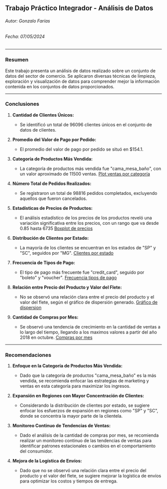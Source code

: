 ## Trabajo Práctico Integrador - Análisis de Datos

###### Autor: Gonzalo Farías

###### Fecha: 07/05/2024

---

### Resumen

Este trabajo presenta un análisis de datos realizado sobre un conjunto de datos del sector de comercio. Se aplicaron diversas técnicas de limpieza, exploración y visualización de datos para comprender mejor la información contenida en los conjuntos de datos proporcionados.

---

### Conclusiones

1. **Cantidad de Clientes Únicos:**

   - Se identificó un total de 96096 clientes únicos en el conjunto de datos de clientes.
2. **Promedio del Valor de Pago por Pedido:**

   - El promedio del valor de pago por pedido se situó en $154.1.
3. **Categoría de Productos Más Vendida:**

   - La categoría de productos más vendida fue "cama_mesa_baño", con un valor aproximado de 11500 ventas.
     [Plot ventas por categoría](plots\plot1.png "Imagen")
4. **Número Total de Pedidos Realizados:**

   - Se registraron un total de 98816 pedidos completados, excluyendo aquellos que fueron cancelados.
5. **Estadísticas de Precios de Productos:**

   - El análisis estadístico de los precios de los productos reveló una variación significativa entre los precios, con un rango que va desde 0.85 hasta 6735
     [Boxplot de precios](plots\plot2.png "Imagen")
6. **Distribución de Clientes por Estado:**

   - La mayoría de los clientes se encuentran en los estados de "SP" y "SC", seguidos por "MG".
     [Clientes por estado](plots\plot3.png "imagen")
7. **Frecuencia de Tipos de Pago:**

   - El tipo de pago más frecuente fue "credit_card", seguido por "boleto" y "voucher".
     [Frecuencia tipos de pago](plots\plot4.png "imagen")
8. **Relación entre Precio del Producto y Valor del Flete:**

   - No se observó una relación clara entre el precio del producto y el valor del flete, según el gráfico de dispersión generado.
     [Gráfico de dispersion](plots\plot5.png "imagen")
9. **Cantidad de Compras por Mes:**

   - Se observó una tendencia de crecimiento en la cantidad de ventas a lo largo del tiempo, llegando a los maximos valores a partir del año 2018 en octubre.
     [Compras por mes](plots\plot6.png "imagen")

---

### Recomendaciones

1. **Enfoque en la Categoría de Productos Más Vendida:**

   - Dado que la categoría de productos "cama_mesa_baño" es la más vendida, se recomienda enfocar las estrategias de marketing y ventas en esta categoría para maximizar los ingresos.
2. **Expansión en Regiones con Mayor Concentración de Clientes:**

   - Considerando la distribución de clientes por estado, se sugiere enfocar los esfuerzos de expansión en regiones como "SP" y "SC", donde se concentra la mayor parte de la clientela.
3. **Monitoreo Continuo de Tendencias de Ventas:**

   - Dado el análisis de la cantidad de compras por mes, se recomienda realizar un monitoreo continuo de las tendencias de ventas para identificar patrones estacionales o cambios en el comportamiento del consumidor.
4. **Mejora de la Logística de Envíos:**

   - Dado que no se observó una relación clara entre el precio del producto y el valor del flete, se sugiere mejorar la logística de envíos para optimizar los costos y tiempos de entrega.
